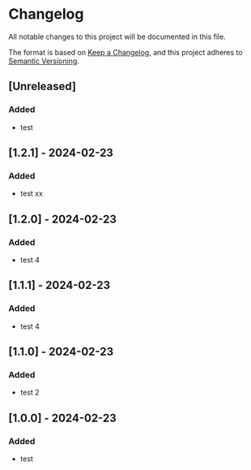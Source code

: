 # Changelog

All notable changes to this project will be documented in this file.

The format is based on [Keep a Changelog](https://keepachangelog.com/en/1.1.0/),
and this project adheres to [Semantic Versioning](https://semver.org/spec/v2.0.0.html).

## [Unreleased]

### Added

- test

## [1.2.1] - 2024-02-23

### Added

- test xx

## [1.2.0] - 2024-02-23

### Added

- test 4

## [1.1.1] - 2024-02-23

### Added

- test 4

## [1.1.0] - 2024-02-23

### Added

- test 2

## [1.0.0] - 2024-02-23

### Added

- test
